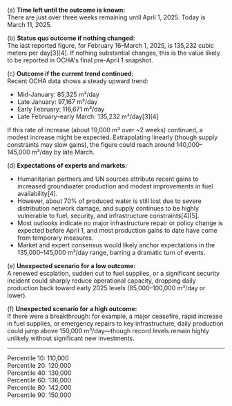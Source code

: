 (a) **Time left until the outcome is known:**  
There are just over three weeks remaining until April 1, 2025. Today is March 11, 2025.

(b) **Status quo outcome if nothing changed:**  
The last reported figure, for February 16–March 1, 2025, is 135,232 cubic meters per day[3][4]. If nothing substantial changes, this is the value likely to be reported in OCHA's final pre-April 1 snapshot.

(c) **Outcome if the current trend continued:**  
Recent OCHA data shows a steady upward trend:  
- Mid-January: 85,325 m³/day  
- Late January: 97,167 m³/day  
- Early February: 116,671 m³/day  
- Late February–early March: 135,232 m³/day[3][4]

If this rate of increase (about 19,000 m³ over ~2 weeks) continued, a modest increase might be expected. Extrapolating linearly (though supply constraints may slow gains), the figure could reach around 140,000–145,000 m³/day by late March.

(d) **Expectations of experts and markets:**  
- Humanitarian partners and UN sources attribute recent gains to increased groundwater production and modest improvements in fuel availability[4].  
- However, about 70% of produced water is still lost due to severe distribution network damage, and supply continues to be highly vulnerable to fuel, security, and infrastructure constraints[4][5].  
- Most outlooks indicate no major infrastructure repair or policy change is expected before April 1, and most production gains to date have come from temporary measures.  
- Market and expert consensus would likely anchor expectations in the 135,000–145,000 m³/day range, barring a dramatic turn of events.

(e) **Unexpected scenario for a low outcome:**  
A renewed escalation, sudden cut to fuel supplies, or a significant security incident could sharply reduce operational capacity, dropping daily production back toward early 2025 levels (85,000–100,000 m³/day or lower). 

(f) **Unexpected scenario for a high outcome:**  
If there were a breakthrough: for example, a major ceasefire, rapid increase in fuel supplies, or emergency repairs to key infrastructure, daily production could jump above 150,000 m³/day—though record levels remain highly unlikely without significant new investments.

---

Percentile 10: 110,000  
Percentile 20: 120,000  
Percentile 40: 130,000  
Percentile 60: 136,000  
Percentile 80: 142,000  
Percentile 90: 150,000